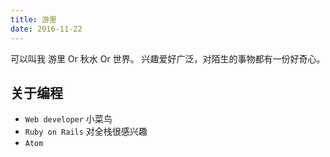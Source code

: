 ```yaml
---
title: 游里
date: 2016-11-22
---
```


可以叫我 游里 Or 秋水 Or 世界。
兴趣爱好广泛，对陌生的事物都有一份好奇心。

## 关于编程

- `Web developer` 小菜鸟
- `Ruby on Rails` 对全栈很感兴趣
- `Atom`
